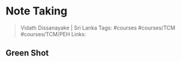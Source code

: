 # Note Taking

> Vidath Dissanayake | Sri Lanka
> Tags: #courses #courses/TCM #courses/TCM/PEH
> Links: 

## Green Shot
